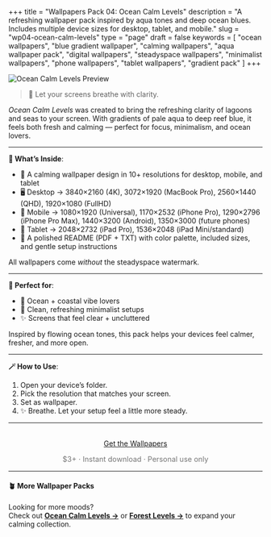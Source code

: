 +++
title = "Wallpapers Pack 04: Ocean Calm Levels"
description = "A refreshing wallpaper pack inspired by aqua tones and deep ocean blues. Includes multiple device sizes for desktop, tablet, and mobile."
slug = "wp04-ocean-calm-levels"
type = "page"
draft = false
keywords = [
  "ocean wallpapers", "blue gradient wallpaper", "calming wallpapers",
  "aqua wallpaper pack", "digital wallpapers", "steadyspace wallpapers",
  "minimalist wallpapers", "phone wallpapers", "tablet wallpapers", "gradient pack"
]
+++

![Ocean Calm Levels Preview](/images/wp04-ocean-calm-levels/oceancalmcover.png)

> 🌊 Let your screens breathe with clarity.

_Ocean Calm Levels_ was created to bring the refreshing clarity of lagoons and seas to your screen. With gradients of pale aqua to deep reef blue, it feels both fresh and calming — perfect for focus, minimalism, and ocean lovers.

---

<div class="highlight-box">

**📂 What’s Inside**:

- 🌊 A calming wallpaper design in 10+ resolutions for desktop, mobile, and tablet
- 🖥 Desktop → 3840×2160 (4K), 3072×1920 (MacBook Pro), 2560×1440 (QHD), 1920×1080 (FullHD)
- 📱 Mobile → 1080×1920 (Universal), 1170×2532 (iPhone Pro), 1290×2796 (iPhone Pro Max), 1440×3200 (Android), 1350×3000 (future phones)
- 📱 Tablet → 2048×2732 (iPad Pro), 1536×2048 (iPad Mini/standard)
- 📄 A polished README (PDF + TXT) with color palette, included sizes, and gentle setup instructions

All wallpapers come _without_ the steadyspace watermark.</div>

---
 
<div class="highlight-box">

**💙 Perfect for**:

- 🌊 Ocean + coastal vibe lovers
- 🧘 Clean, refreshing minimalist setups
- ✨ Screens that feel clear + uncluttered

Inspired by flowing ocean tones, this pack helps your devices feel calmer, fresher, and more open.</div>

---

<div class="highlight-box">

**🪄 How to Use**:

1. Open your device’s folder.
2. Pick the resolution that matches your screen.
3. Set as wallpaper.
4. ✨ Breathe. Let your setup feel a little more steady. </div>

---  

<div style="text-align: center; margin-top: 2rem;">
  <a class="gumroad-button" href="https://steadyspace.gumroad.com/l/wp04_oceancalm">Get the Wallpapers</a>
  <p style="font-size: 0.9rem; color: #777;">$3+ · Instant download · Personal use only</p>
</div>

---

#### 🪴 More Wallpaper Packs  
Looking for more moods?  
Check out [**Ocean Calm Levels →**](/wp04-ocean-calm-levels) or [**Forest Levels →**](/wp05-forest-levels) to expand your calming collection.  
